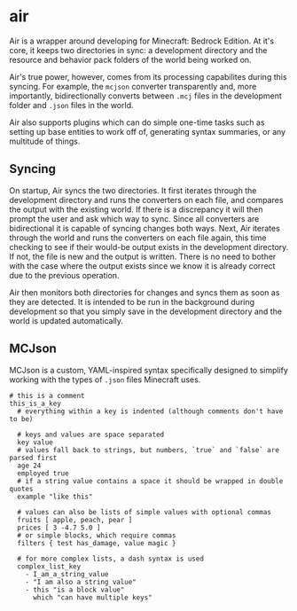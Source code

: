 # air
Air is a wrapper around developing for Minecraft: Bedrock Edition. At it's core, it keeps two directories in sync: a development directory and the resource and behavior pack folders of the world being worked on.

Air's true power, however, comes from its processing capabilites during this syncing. For example, the `mcjson` converter transparently and, more importantly, bidirectionally converts between  `.mcj` files in the development folder and `.json` files in the world.

Air also supports plugins which can do simple one-time tasks such as setting up base entities to work off of, generating syntax summaries, or any multitude of things.

## Syncing
On startup, Air syncs the two directories.
It first iterates through the development directory and runs the converters on each file, and compares the output with the existing world. If there is a discrepancy it will then prompt the user and ask which way to sync. Since all converters are bidirectional it is capable of syncing changes both ways.
Next, Air iterates through the world and runs the converters on each file again, this time checking to see if their would-be output exists in the development directory. If not, the file is new and the output is written. There is no need to bother with the case where the output exists since we know it is already correct due to the previous operation.

Air then monitors both directories for changes and syncs them as soon as they are detected. It is intended to be run in the background during development so that you simply save in the development directory and the world is updated automatically.

## MCJson
MCJson is a custom, YAML-inspired syntax specifically designed to simplify working with the types of `.json` files Minecraft uses.
```
# this is a comment
this_is_a_key
  # everything within a key is indented (although comments don't have to be)
  
  # keys and values are space separated
  key value
  # values fall back to strings, but numbers, `true` and `false` are parsed first
  age 24
  employed true
  # if a string value contains a space it should be wrapped in double quotes
  example "like this"
  
  # values can also be lists of simple values with optional commas
  fruits [ apple, peach, pear ]
  prices [ 3 -4.7 5.0 ]
  # or simple blocks, which require commas
  filters { test has_damage, value magic }
 
  # for more complex lists, a dash syntax is used
  complex_list_key
    - I_am_a_string_value
    - "I am also a string value"
    - this "is a block value"
      which "can have multiple keys"
```
